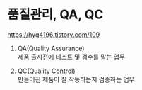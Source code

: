 # 품질관리, QA, QC

https://hyg4196.tistory.com/109

1. QA(Quality Assurance)  
   제품 출시전에 테스트 및 검수를 맡는 업무

2. QC(Quality Control)  
   만들어진 제품이 잘 작동하는지 검증하는 업무

